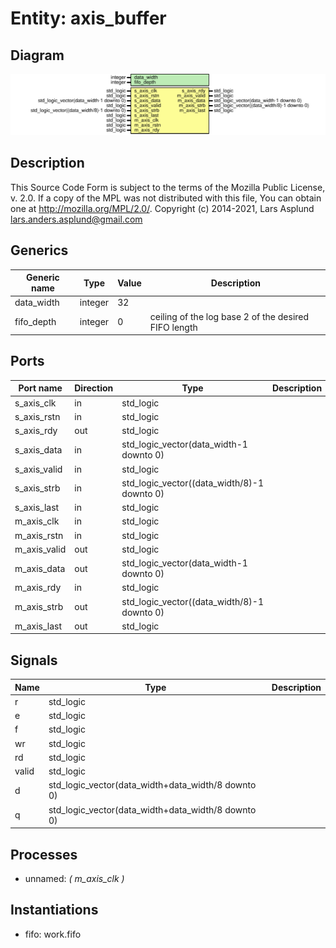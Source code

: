 # Entity: axis_buffer
## Diagram
![Diagram](axis_buffer.svg "Diagram")
## Description
This Source Code Form is subject to the terms of the Mozilla Public
License, v. 2.0. If a copy of the MPL was not distributed with this file,
You can obtain one at http://mozilla.org/MPL/2.0/.
Copyright (c) 2014-2021, Lars Asplund lars.anders.asplund@gmail.com
## Generics
| Generic name | Type    | Value | Description                                          |
| ------------ | ------- | ----- | ---------------------------------------------------- |
| data_width   | integer | 32    |                                                      |
| fifo_depth   | integer | 0     | ceiling of the log base 2 of the desired FIFO length |
## Ports
| Port name    | Direction | Type                                        | Description |
| ------------ | --------- | ------------------------------------------- | ----------- |
| s_axis_clk   | in        | std_logic                                   |             |
| s_axis_rstn  | in        | std_logic                                   |             |
| s_axis_rdy   | out       | std_logic                                   |             |
| s_axis_data  | in        | std_logic_vector(data_width-1 downto 0)     |             |
| s_axis_valid | in        | std_logic                                   |             |
| s_axis_strb  | in        | std_logic_vector((data_width/8)-1 downto 0) |             |
| s_axis_last  | in        | std_logic                                   |             |
| m_axis_clk   | in        | std_logic                                   |             |
| m_axis_rstn  | in        | std_logic                                   |             |
| m_axis_valid | out       | std_logic                                   |             |
| m_axis_data  | out       | std_logic_vector(data_width-1 downto 0)     |             |
| m_axis_rdy   | in        | std_logic                                   |             |
| m_axis_strb  | out       | std_logic_vector((data_width/8)-1 downto 0) |             |
| m_axis_last  | out       | std_logic                                   |             |
## Signals
| Name   | Type                                               | Description |
| ------ | -------------------------------------------------- | ----------- |
| r      | std_logic                                          |             |
|  e     | std_logic                                          |             |
|  f     | std_logic                                          |             |
|  wr    | std_logic                                          |             |
|  rd    | std_logic                                          |             |
|  valid | std_logic                                          |             |
| d      | std_logic_vector(data_width+data_width/8 downto 0) |             |
|  q     | std_logic_vector(data_width+data_width/8 downto 0) |             |
## Processes
- unnamed: _( m_axis_clk )_

## Instantiations
- fifo: work.fifo
